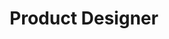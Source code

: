 ---
name: Kate Gallagher
id: kate-gallagher
numberId: 18
title: Product Designer
bio: Kate is a UX pro and fixer of all the things.
areas:
contact: { email: kate, linkedin: https://www.linkedin.com/in/katharinegallagher }
---